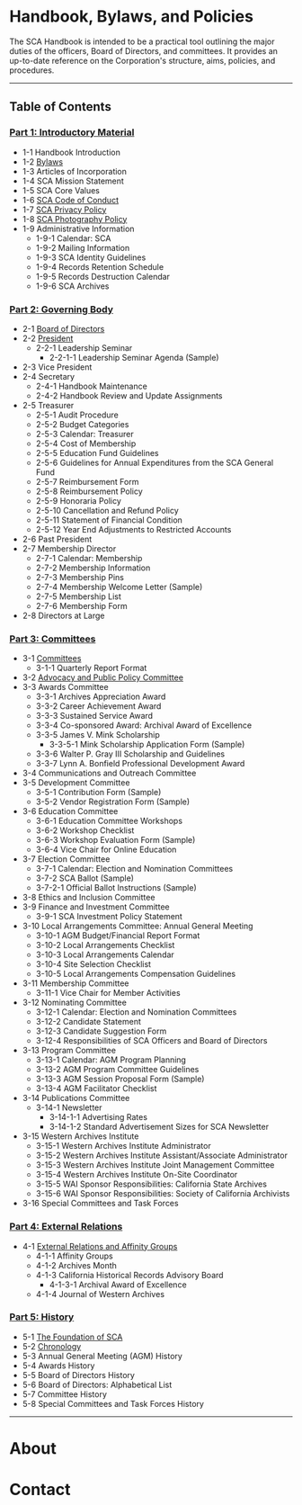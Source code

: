 # Handbook, Bylaws, and Policies

The SCA Handbook is intended to be a practical tool outlining the major duties of the officers, Board of Directors, and committees. It provides an up-to-date reference on the Corporation's structure, aims, policies, and procedures.

***

## Table of Contents

### [Part 1: Introductory Material](/sca-handbook/01_introductory_material/index.html)
- 1-1     Handbook Introduction
- 1-2     [Bylaws](/sca-handbook/01_introductory_material/01_introductory_material.html#1-2-bylaws)
- 1-3     Articles of Incorporation
- 1-4     SCA Mission Statement
- 1-5     SCA Core Values
- 1-6     [SCA Code of Conduct](/sca-handbook/01_introductory_material/01_introductory_material.html#1-6-sca-code-of-conduct)
- 1-7     [SCA Privacy Policy](/sca-handbook/01_introductory_material/01_introductory_material.html#1-7-sca-privacy-policy)
- 1-8     [SCA Photography Policy](/sca-handbook/01_introductory_material/01_introductory_material.html#1-8-sca-photography-policy)
- 1-9    Administrative Information
  - 1-9-1     Calendar: SCA
  - 1-9-2     Mailing Information
  - 1-9-3     SCA Identity Guidelines
  - 1-9-4     Records Retention Schedule
  - 1-9-5     Records Destruction Calendar
  - 1-9-6     SCA Archives

### [Part 2: Governing Body ](/sca-handbook/02_governing_body/)
- 2-1     [Board of Directors](/sca-handbook/02_governing_body/02-01_board_of_directors.html)
- 2-2     [President](/sca-handbook/02_governing_body/02-02_president.html)
  - 2-2-1     Leadership Seminar
    - 2-2-1-1     Leadership Seminar Agenda (Sample)
- 2-3     Vice President
- 2-4     Secretary
  - 2-4-1     Handbook Maintenance
  - 2-4-2     Handbook Review and Update Assignments
- 2-5     Treasurer
  - 2-5-1     Audit Procedure
  - 2-5-2     Budget Categories
  - 2-5-3     Calendar: Treasurer
  - 2-5-4     Cost of Membership
  - 2-5-5     Education Fund  Guidelines
  - 2-5-6     Guidelines for Annual Expenditures from the SCA General Fund
  - 2-5-7     Reimbursement Form
  - 2-5-8     Reimbursement Policy
  - 2-5-9     Honoraria Policy
  - 2-5-10   Cancellation and Refund Policy
  - 2-5-11   Statement of Financial Condition
  - 2-5-12   Year End Adjustments to Restricted Accounts
- 2-6     Past President
- 2-7     Membership Director
  - 2-7-1     Calendar: Membership
  - 2-7-2     Membership Information
  - 2-7-3     Membership Pins
  - 2-7-4     Membership Welcome Letter (Sample)
  - 2-7-5     Membership List
  - 2-7-6     Membership Form
- 2-8     Directors at Large

### [Part 3:  Committees](/sca-handbook/03_committees/)
- 3-1     [Committees](/sca-handbook/03_committees/03-01_committees.html)
  - 3-1-1     Quarterly Report Format
- 3-2     [Advocacy and Public Policy Committee](/sca-handbook/03_committees/03-02_advocacy_and_public_policy.html)
- 3-3     Awards Committee
  - 3-3-1     Archives Appreciation Award
  - 3-3-2     Career Achievement Award
  - 3-3-3     Sustained Service Award
  - 3-3-4     Co-sponsored Award:  Archival Award of Excellence
  - 3-3-5     James V. Mink Scholarship
    - 3-3-5-1     Mink Scholarship Application Form (Sample)
  - 3-3-6     Walter P. Gray III Scholarship and Guidelines
  - 3-3-7     Lynn A. Bonfield Professional Development Award
- 3-4     Communications and Outreach Committee
- 3-5     Development Committee
  - 3-5-1     Contribution Form (Sample)
  - 3-5-2     Vendor Registration Form (Sample)
- 3-6     Education Committee
  - 3-6-1     Education Committee Workshops
  - 3-6-2     Workshop Checklist
  - 3-6-3     Workshop Evaluation Form (Sample)
  - 3-6-4     Vice Chair for Online Education
- 3-7     Election Committee
  - 3-7-1     Calendar: Election and Nomination Committees
  - 3-7-2     SCA Ballot (Sample)
  - 3-7-2-1     Official Ballot Instructions (Sample)
- 3-8     Ethics and Inclusion Committee
- 3-9     Finance and Investment Committee
  - 3-9-1     SCA Investment Policy Statement
- 3-10   Local Arrangements Committee: Annual General Meeting
  - 3-10-1   AGM Budget/Financial Report Format
  - 3-10-2   Local Arrangements Checklist
  - 3-10-3   Local Arrangements Calendar
  - 3-10-4   Site Selection Checklist
  - 3-10-5   Local Arrangements Compensation Guidelines
- 3-11   Membership Committee
  - 3-11-1   Vice Chair for Member Activities
- 3-12   Nominating Committee
  - 3-12-1   Calendar: Election and Nomination Committees
  - 3-12-2   Candidate Statement
  - 3-12-3   Candidate Suggestion Form
  - 3-12-4   Responsibilities of SCA Officers and Board of Directors
- 3-13   Program Committee
  - 3-13-1   Calendar: AGM Program Planning
  - 3-13-2   AGM Program Committee Guidelines
  - 3-13-3   AGM Session Proposal Form (Sample)
  - 3-13-4   AGM Facilitator Checklist
- 3-14   Publications Committee
  - 3-14-1   Newsletter
    - 3-14-1-1   Advertising Rates
    - 3-14-1-2   Standard Advertisement Sizes for SCA Newsletter
- 3-15   Western Archives Institute
  - 3-15-1   Western Archives Institute Administrator
  - 3-15-2   Western Archives Institute Assistant/Associate Administrator
  - 3-15-3   Western Archives Institute Joint Management Committee
  - 3-15-4   Western Archives Institute On-Site Coordinator
  - 3-15-5   WAI Sponsor Responsibilities: California State Archives
  - 3-15-6   WAI Sponsor Responsibilities: Society of California Archivists
- 3-16   Special Committees and Task Forces

### [Part 4:  External Relations](/sca-handbook/04_external_relations/)
- 4-1     [External Relations and Affinity Groups](/sca-handbook/04_external_relations/04-01_external_relations_and_affinity_groups.html)
  - 4-1-1     Affinity Groups
  - 4-1-2     Archives Month
  - 4-1-3     California Historical Records Advisory Board
    - 4-1-3-1     Archival Award of Excellence
  - 4-1-4     Journal of Western Archives

### [Part 5:  History](/sca-handbook/05_history/)
- 5-1     [The Foundation of SCA](/sca-handbook/05_history/05-01_foundation_of_SCA.html)
- 5-2     [Chronology](/sca-handbook/05_history/05-02_chronology.html)
- 5-3     Annual General Meeting (AGM) History
- 5-4     Awards History
- 5-5     Board of Directors History
- 5-6     Board of Directors: Alphabetical List
- 5-7     Committee History
- 5-8     Special Committees and Task Forces History 

***

# About

# Contact
